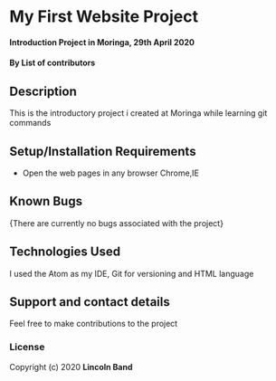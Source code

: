 # My First Website Project
#### Introduction Project in Moringa, 29th April 2020
#### By **List of contributors**
## Description
This is the introductory project i created at Moringa while learning git commands
## Setup/Installation Requirements
* Open the web pages in any browser
Chrome,IE
## Known Bugs
{There are currently no bugs associated with the project}
## Technologies Used
I used the Atom as my IDE, Git for versioning and HTML language
## Support and contact details
Feel free to make contributions to the project
### License
Copyright (c) 2020 **Lincoln Band**
